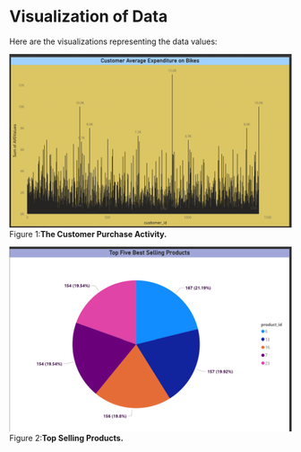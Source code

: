 # Visualization of Data

Here are the visualizations representing the data values:

![Graph 1](customeractivity.png)
Figure 1:**The Customer Purchase Activity.**

![Graph 2](topselling.png)
Figure 2:**Top Selling Products.**

